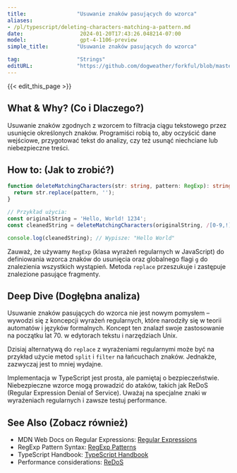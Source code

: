 ```yaml
---
title:                "Usuwanie znaków pasujących do wzorca"
aliases:
- /pl/typescript/deleting-characters-matching-a-pattern.md
date:                  2024-01-20T17:43:26.048214-07:00
model:                 gpt-4-1106-preview
simple_title:         "Usuwanie znaków pasujących do wzorca"

tag:                  "Strings"
editURL:              "https://github.com/dogweather/forkful/blob/master/content/pl/typescript/deleting-characters-matching-a-pattern.md"
---
```


{{< edit_this_page >}}

## What & Why? (Co i Dlaczego?)
Usuwanie znaków zgodnych z wzorcem to filtracja ciągu tekstowego przez usunięcie określonych znaków. Programiści robią to, aby oczyścić dane wejściowe, przygotować tekst do analizy, czy też usunąć niechciane lub niebezpieczne treści.

## How to: (Jak to zrobić?)
```TypeScript
function deleteMatchingCharacters(str: string, pattern: RegExp): string {
  return str.replace(pattern, '');
}

// Przykład użycia:
const originalString = 'Hello, World! 1234';
const cleanedString = deleteMatchingCharacters(originalString, /[0-9,!]/g);

console.log(cleanedString); // Wypisze: "Hello World"
```
Zauważ, że używamy `RegExp` (klasa wyrażeń regularnych w JavaScript) do definiowania wzorca znaków do usunięcia oraz globalnego flagi `g` do znalezienia wszystkich wystąpień. Metoda `replace` przeszukuje i zastępuje znalezione pasujące fragmenty.

## Deep Dive (Dogłębna analiza)
Usuwanie znaków pasujących do wzorca nie jest nowym pomysłem – wywodzi się z koncepcji wyrażeń regularnych, które narodziły się w teorii automatów i języków formalnych. Koncept ten znalazł swoje zastosowanie na początku lat 70. w edytorach tekstu i narzędziach Unix.

Dzisiaj alternatywą do `replace` z wyrażeniami regularnymi może być na przykład użycie metod `split` i `filter` na łańcuchach znaków. Jednakże, zazwyczaj jest to mniej wydajne.

Implementacja w TypeScript jest prosta, ale pamiętaj o bezpieczeństwie. Niebezpieczne wzorce mogą prowadzić do ataków, takich jak ReDoS (Regular Expression Denial of Service). Uważaj na specjalne znaki w wyrażeniach regularnych i zawsze testuj performance.

## See Also (Zobacz również)
- MDN Web Docs on Regular Expressions: [Regular Expressions](https://developer.mozilla.org/en-US/docs/Web/JavaScript/Guide/Regular_Expressions)
- RegExp Pattern Syntax: [RegExp Patterns](https://www.regular-expressions.info/javascript.html)
- TypeScript Handbook: [TypeScript Handbook](https://www.typescriptlang.org/docs/)
- Performance considerations: [ReDoS](https://owasp.org/www-community/attacks/Regular_expression_Denial_of_Service_-_ReDoS)
